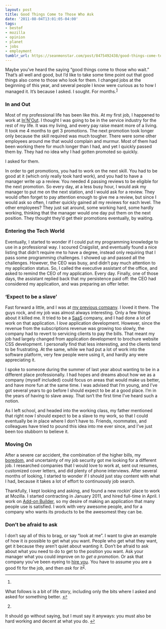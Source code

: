 ```yaml
---
layout: post
title: Good Things Come to Those Who Ask
date: '2011-08-04T13:01:05-04:00'
tags:
- bestof
- mozilla
- opinion
- planet
- jobs
- employment
tumblr_url: https://seanmonstar.com/post/8475492438/good-things-come-to-those-who-ask
---
```

Maybe you’ve heard the saying “good things come to those who wait.” That’s all well and good, but I’d like to take some time point out that good things also come to those who look for them. I changed jobs at the beginning of this year, and several people I know were curious as to how I managed it. It’s because I asked. I sought. For months.<sup id="fnref:1"><a href="#fn:1" class="footnote-ref" role="doc-noteref">1</a></sup>

### In and Out

Most of my professional life has been like this. At my first job, I happened to work at [In'N'Out](http://in-n-out.com). I thought I was going to be in the service industry for the rest of my life. It was my living, and every pay raise meant more of a living. It took me 4 months to get 3 promotions. The next promotion took longer only because the skill required was much tougher. There were some other employees around me that would complain and murmur. Most of them had been working there for much longer than I had, and yet I quickly passed them by. They had no idea why I had gotten promoted so quickly.

I asked for them.

In order to get promotions, you had to work on the next skill. You had to be good at it (which only really took hard work), and you had to have a manager write up a review. You needed 4 passing reviews to be eligible for the next promotion. So every day, at a less busy hour, I would ask my manager to put me on the next station, and I would ask for a review. They would often forget to pay attention enough to give me a review, but since I would ask so often, I rather quickly gained all my reviews for each level. The other employees? They just sat around, some working hard, some hardly working, thinking that the manager would one day put them on the next position. They thought they’d get their promotions eventually, by waiting.

### Entering the Tech World

Eventually, I started to wonder if I could put my programming knowledge to use in a professional way. I scoured Craigslist, and eventually found a nice listing that didn’t require me to have a degree, instead only requiring that I pass some programming challenges. I showed up and passed all the challenges. However, the CEO was busy, and didn’t pay much attention to my application status. So, I called the executive assistant of the office, and asked to remind the CEO of my application. Every day. Finally, one of those days, the assistant replied back that my persistence paid off: the CEO had considered my application, and was preparing an offer letter.

### ‘Expect to be a slave’

Fast forward a little, and I was at [my previous company](http://www.blazonco.com). I loved it there. The guys rock, and my job was almost always interesting. Only a few things about it killed me. It tried to be a [SaaS](http://en.wikipedia.org/wiki/Software_as_a_service) company, and I had done a lot of work on that application. I _love_ application development. However, since the revenue from the subscriptions revenue was growing too slowly, the company had to revert to servicing clients to pay the bills. That meant my job had largely changed from application development to brochure website CSS development. I personally find that less interesting, and the clients tend to be frustrating. At the same, while we had put a lot of work into the software platform, very few people were using it, and hardly any were appreciating it.

I spoke to someone during the summer of last year about wanting to be in a different place professionally. I had hopes and dreams about how we as a company (myself included) could focus on areas that would make us better, and have more fun at the same time. I was advised that I’m young, and I’ve got several years to go before I should expect to be at a good place. I’m in the years of having to slave away. That isn’t the first time I’ve heard such a notion.

As I left school, and headed into the working class, my father mentioned that right now I should expect to be a slave to my work, so that I could eventually be in place where I don’t have to. Friends, roommates, and colleagues have tried to pound this idea into me ever since, and I’ve just been too stubborn to believe it.

### Moving On

After a severe car accident, the combination of the higher bills, my [boredom](http://seanmonstar.com/blog/bored-people-quit/), and uncertainty of my job security got me looking for a different job. I researched companies that I would love to work at, sent out resumes, customized cover letters, and did plenty of phone interviews. After several months of looking, I started to wonder if I should just stay content with what I had, because it takes a lot of effort to continuously job search.

Thankfully, I kept looking and asking, and found a new rockin’ place to work at Mozilla. I started contracting in January 2011, and hired full-time in April. I work on [Add-on Builder](https://builder.addons.mozilla.org), so my desire of making an application that many people use is satisfied. I work with very awesome people, and for a company who wants its products to be the awesomest they can be.

### Don’t be afraid to ask

I don’t say all of this to brag, or say “look at me”. I want to give an example of how it _is_ possible to get what you want. People who get what they want, get it because they aren’t quiet about wanting it. Don’t be afraid to ask about what you need to do to get to the position you want. Ask your manager what you could improve on _to get a promotion_. Or ask that company you’ve been eyeing to [hire you](http://www.mozilla.com/en-US/about/careers.html). You have to assume you are a good fit for the job, and then _ask_ for it<sup id="fnref:2"><a href="#fn:2" class="footnote-ref" role="doc-noteref">2</a></sup>.

* * *

1. 

What follows is a bit of life story, including only the bits where I asked and asked for something better.&nbsp;[↩︎](#fnref:1)

2. 

It should go without saying, but I must say it anyways: you must also be hard working and decent at what you do.&nbsp;[↩︎](#fnref:2)

